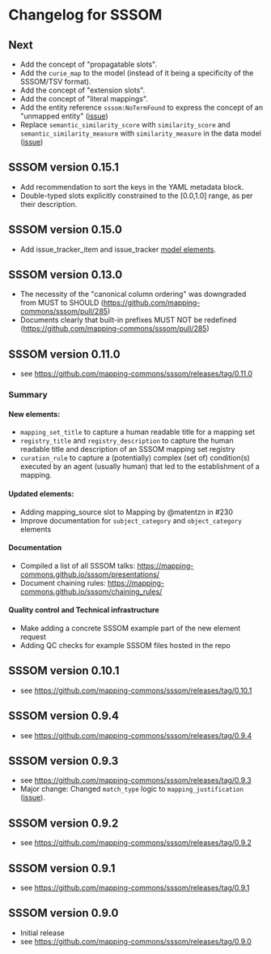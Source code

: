 # Changelog for SSSOM

## Next

- Add the concept of "propagatable slots".
- Add the `curie_map` to the model (instead of it being a specificity of the SSSOM/TSV format).
- Add the concept of "extension slots".
- Add the concept of "literal mappings".
- Add the entity reference `sssom:NoTermFound` to express the concept of an "unmapped entity" ([issue](https://github.com/mapping-commons/sssom/issues/28))
- Replace `semantic_similarity_score` with `similarity_score` and `semantic_similarity_measure` with `similarity_measure` in the data model ([issue](https://github.com/mapping-commons/sssom/issues/385))

## SSSOM version 0.15.1

- Add recommendation to sort the keys in the YAML metadata block.
- Double-typed slots explicitly constrained to the [0.0,1.0] range, as per their description.

## SSSOM version 0.15.0

- Add issue_tracker_item and issue_tracker [model elements](https://github.com/mapping-commons/sssom/pull/259).

## SSSOM version 0.13.0

- The necessity of the "canonical column ordering" was downgraded from MUST to SHOULD (https://github.com/mapping-commons/sssom/pull/285)
- Documents clearly that built-in prefixes MUST NOT be redefined (https://github.com/mapping-commons/sssom/pull/285)

## SSSOM version 0.11.0

- see https://github.com/mapping-commons/sssom/releases/tag/0.11.0

### Summary

#### New elements:
- `mapping_set_title` to capture a human readable title for a mapping set
- `registry_title` and `registry_description` to capture the human readable title and description of an SSSOM mapping set registry
- `curation_rule` to capture a (potentially) complex (set of) condition(s) executed by an agent (usually human) that led to the establishment of a mapping. 

#### Updated elements:
- Adding mapping_source slot to Mapping by @matentzn in #230
- Improve documentation for `subject_category` and `object_category` elements

#### Documentation
- Compiled a list of all SSSOM talks: https://mapping-commons.github.io/sssom/presentations/
- Document chaining rules: https://mapping-commons.github.io/sssom/chaining_rules/

#### Quality control and Technical infrastructure

- Make adding a concrete SSSOM example part of the new element request
- Adding QC checks for example SSSOM files hosted in the repo

## SSSOM version 0.10.1

- see https://github.com/mapping-commons/sssom/releases/tag/0.10.1

## SSSOM version 0.9.4

- see https://github.com/mapping-commons/sssom/releases/tag/0.9.4

## SSSOM version 0.9.3

- see https://github.com/mapping-commons/sssom/releases/tag/0.9.3
- Major change: Changed `match_type` logic to `mapping_justification` ([issue](https://github.com/mapping-commons/sssom/issues/150)).


## SSSOM version 0.9.2

- see https://github.com/mapping-commons/sssom/releases/tag/0.9.2

## SSSOM version 0.9.1

- see https://github.com/mapping-commons/sssom/releases/tag/0.9.1

## SSSOM version 0.9.0
- Initial release
- see https://github.com/mapping-commons/sssom/releases/tag/0.9.0
